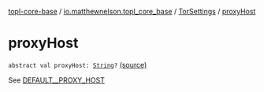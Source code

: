 [topl-core-base](../../index.md) / [io.matthewnelson.topl_core_base](../index.md) / [TorSettings](index.md) / [proxyHost](./proxy-host.md)

# proxyHost

`abstract val proxyHost: `[`String`](https://kotlinlang.org/api/latest/jvm/stdlib/kotlin/-string/index.html)`?` [(source)](https://github.com/05nelsonm/TorOnionProxyLibrary-Android/blob/master/topl-core-base/src/main/java/io/matthewnelson/topl_core_base/TorSettings.kt#L377)

See [DEFAULT__PROXY_HOST](-d-e-f-a-u-l-t__-p-r-o-x-y_-h-o-s-t.md)

